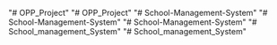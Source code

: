 "# OPP_Project" 
"# OPP_Project" 
"# School-Management-System" 
"# School-Management-System" 
"# School-Management-System" 
"# School_management_System" 
"# School_management_System" 
